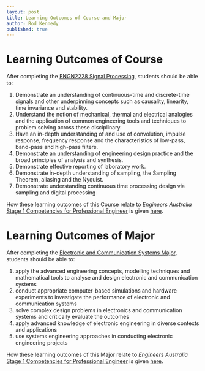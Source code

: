 ```yaml
---
layout: post
title: Learning Outcomes of Course and Major
author: Rod Kennedy
published: true
---
```


# Learning Outcomes of Course
After completing the [ENGN2228 Signal Processing][2228], students should be able to:

>
1. Demonstrate an understanding of continuous-time and discrete-time signals and other underpinning concepts such as causality, linearity, time invariance and stability.
2. Understand the notion of mechanical, thermal and electrical analogies and the application of common engineering tools and techniques to problem solving across these disciplinary.
3. Have an in-depth understanding of and use of convolution, impulse response, frequency response and the characteristics of low-pass, band-pass and high-pass filters.
4. Demonstrate an understanding of engineering design practice and the broad principles of analysis and synthesis.
5. Demonstrate effective reporting of laboratory work.
6. Demonstrate in-depth understanding of sampling, the Sampling Theorem, aliasing and the Nyquist.
7. Demonstrate understanding continuous time processing design via sampling and digital processing

How these learning outcomes of this Course relate to _Engineers Australia_ [Stage 1 Competencies for Professional Engineer][EAStage1] is given [here][2228m].

# Learning Outcomes of Major
After completing the [Electronic and Communication Systems Major][ELCO-MAJ], students should be able to:

>
1. apply the advanced engineering concepts, modelling techniques and mathematical tools to analyse and design electronic and communication systems
2. conduct appropriate computer-based simulations and hardware experiments to investigate the performance of electronic and communication systems
3. solve complex design problems in electronics and communication systems and critically evaluate the outcomes
4. apply advanced knowledge of electronic engineering in diverse contexts and applications
5. use systems engineering approaches in conducting electronic engineering projects

How these learning outcomes of this Major relate to _Engineers Australia_ [Stage 1 Competencies for Professional Engineer][EAStage1] is given [here][ELCO-MAJm].

[2228]: http://programsandcourses.anu.edu.au/course/ENGN2228
[2228m]: http://cs.anu.edu.au/courses/COMP3100/demo/ENGN2228.html
[elco-maj]: http://programsandcourses.anu.edu.au/major/ELCO-MAJ
[elco-majm]: http://cs.anu.edu.au/courses/COMP3100/demo/ELCO-MAJ.html
[eastage1]: https://www.engineersaustralia.org.au/sites/default/files/shado/Education/Program%20Accreditation/110318%20Stage%201%20Professional%20Engineer.pdf
